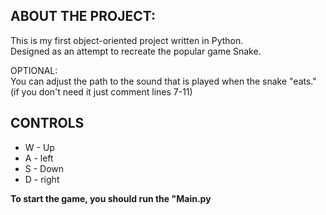 ## ABOUT THE PROJECT:
This is my first object-oriented project written in Python.  
Designed as an attempt to recreate the popular game Snake.   

OPTIONAL:  
You can adjust the path to the sound that is played when the snake "eats."  
(if you don't need it just comment lines 7-11)    



## CONTROLS
* W - Up
* A - left
* S - Down
* D - right  

__To start the game, you should run the "Main.py__
